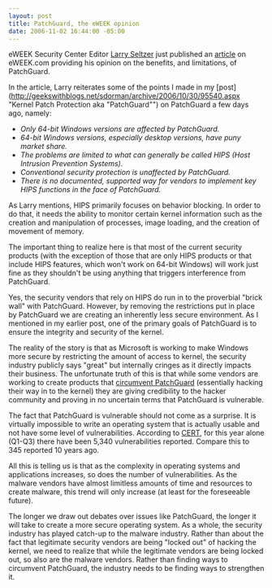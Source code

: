 ```yaml
---
layout: post
title: PatchGuard, the eWEEK opinion
date: 2006-11-02 16:44:00 -05:00
---
```


eWEEK Security Center Editor [Larry Seltzer](http://www.eweek.com/author_bio/0,1908,a=2299,00.asp "eWEEK - Author Bio") just published an [article](http://www.eweek.com/article2/0,1895,2049960,00.asp "What PatchGuard Really Breaks") on eWEEK.com providing his opinion on the benefits, and limitations, of PatchGuard.

In the article, Larry reiterates some of the points I made in my [post](http://geekswithblogs.net/sdorman/archive/2006/10/30/95540.aspx "Kernel Patch Protection aka "PatchGuard"") on PatchGuard a few days ago, namely:

*   *Only 64-bit Windows versions are affected by PatchGuard.*
*   *64-bit Windows versions, especially desktop versions, have puny market share.*
*   *The problems are limited to what can generally be called HIPS (Host Intrusion Prevention Systems).*
*   *Conventional security protection is unaffected by PatchGuard.*
*   *There is no documented, supported way for vendors to implement key HIPS functions in the face of PatchGuard.* 

As Larry mentions, HIPS primarily focuses on behavior blocking. In order to do that, it needs the ability to monitor certain kernel information such as the creation and manipulation of processes, image loading, and the creation of movement of memory.

The important thing to realize here is that most of the current security products (with the exception of those that are only HIPS products or that include HIPS features, which won't work on 64-bit Windows) will work just fine as they shouldn't be using anything that triggers interference from PatchGuard.

Yes, the security vendors that rely on HIPS do run in to the proverbial "brick wall" with PatchGuard. However, by removing the restrictions put in place by PatchGuard we are creating an inherently less secure environment. As I mentioned in my earlier post, one of the primary goals of PatchGuard is to ensure the integrity and security of the kernel.

The reality of the story is that as Microsoft is working to make Windows more secure by restricting the amount of access to kernel, the security industry publicly says "great" but internally cringes as it directly impacts their business. The unfortunate truth of this is that while some vendors are working to create products that [circumvent PatchGuard](http://www.eweek.com/article2/0,1895,2037052,00.asp "Microsoft Decries Vista PatchGuard Hack") (essentially hacking their way in to the kernel) they are giving credibility to the hacker community and proving in no uncertain terms that PatchGuard is vulnerable.

The fact that PatchGuard is vulnerable should not come as a surprise. It is virtually impossible to write an operating system that is actually usable and not have some level of vulnerabilities. According to [CERT](http://www.cert.org/stats/ "CERT/CC Statistics"), for this year alone (Q1-Q3) there have been 5,340 vulnerabilities reported. Compare this to 345 reported 10 years ago.

All this is telling us is that as the complexity in operating systems and applications increases, so does the number of vulnerabilities. As the malware vendors have almost limitless amounts of time and resources to create malware, this trend will only increase (at least for the foreseeable future).

The longer we draw out debates over issues like PatchGuard, the longer it will take to create a more secure operating system. As a whole, the security industry has played catch-up to the malware industry. Rather than about the fact that legitimate security vendors are being "locked out" of hacking the kernel, we need to realize that while the legitimate vendors are being locked out, so also are the malware vendors. Rather than finding ways to circumvent PatchGuard, the industry needs to be finding ways to strengthen it.
